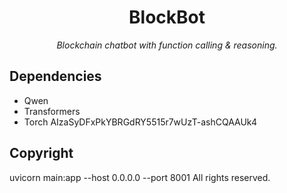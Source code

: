 <div align="center">

# BlockBot

_Blockchain chatbot with function calling & reasoning._

</div>

## Dependencies

- Qwen
- Transformers
- Torch
AIzaSyDFxPkYBRGdRY5515r7wUzT-ashCQAAUk4
## Copyright
uvicorn main:app --host 0.0.0.0 --port 8001
All rights reserved.
